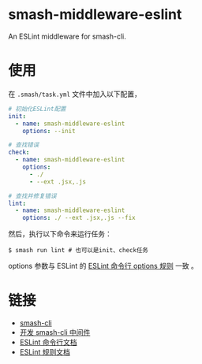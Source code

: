 # smash-middleware-eslint

An ESLint middleware for smash-cli.

# 使用

在 `.smash/task.yml` 文件中加入以下配置，

```yaml
# 初始化ESLint配置
init:
  - name: smash-middleware-eslint
    options: --init

# 查找错误
check:
  - name: smash-middleware-eslint
    options:
      - ./
      - --ext .jsx,.js

# 查找并修复错误
lint:
  - name: smash-middleware-eslint
    options: ./ --ext .jsx,.js --fix
```

然后，执行以下命令来运行任务：

```shell
$ smash run lint # 也可以是init、check任务
```

options 参数与 ESLint 的 [ESLint 命令行 options 规则](https://cn.eslint.org/docs/user-guide/command-line-interface) 一致
。

# 链接

- [smash-cli](https://github.com/chenhaihong/smash-cli)
- [开发 smash-cli 中间件](https://github.com/chenhaihong/smash-cli/wiki/%E5%BC%80%E5%8F%91%E4%B8%AD%E9%97%B4%E4%BB%B6)
- [ESLint 命令行文档](https://cn.ESLint.org/docs/user-guide/command-line-interface)
- [ESLint 规则文档](https://cn.ESLint.org/docs/rules/)
